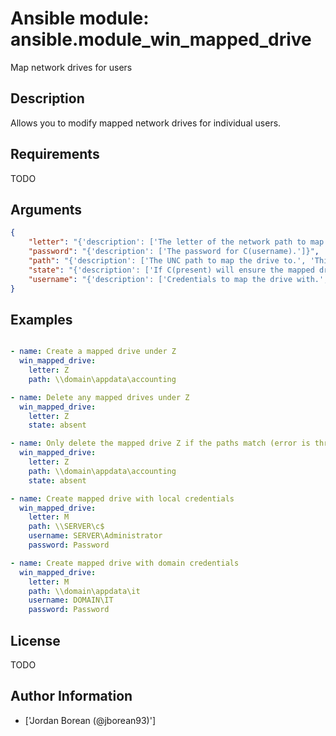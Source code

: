 # Ansible module: ansible.module_win_mapped_drive


Map network drives for users

## Description

Allows you to modify mapped network drives for individual users.

## Requirements

TODO

## Arguments

``` json
{
    "letter": "{'description': ['The letter of the network path to map to.', 'This letter must not already be in use with Windows.'], 'required': True}",
    "password": "{'description': ['The password for C(username).']}",
    "path": "{'description': ['The UNC path to map the drive to.', 'This is required if C(state=present).', 'If C(state=absent) and path is not set, the module will delete the mapped drive regardless of the target.', 'If C(state=absent) and the path is set, the module will throw an error if path does not match the target of the mapped drive.'], 'type': 'path'}",
    "state": "{'description': ['If C(present) will ensure the mapped drive exists.', 'If C(absent) will ensure the mapped drive does not exist.'], 'choices': ['absent', 'present'], 'default': 'present'}",
    "username": "{'description': ['Credentials to map the drive with.', 'The username MUST include the domain or servername like SERVER\\user, see the example for more information.']}",
}
```

## Examples


``` yaml

- name: Create a mapped drive under Z
  win_mapped_drive:
    letter: Z
    path: \\domain\appdata\accounting

- name: Delete any mapped drives under Z
  win_mapped_drive:
    letter: Z
    state: absent

- name: Only delete the mapped drive Z if the paths match (error is thrown otherwise)
  win_mapped_drive:
    letter: Z
    path: \\domain\appdata\accounting
    state: absent

- name: Create mapped drive with local credentials
  win_mapped_drive:
    letter: M
    path: \\SERVER\c$
    username: SERVER\Administrator
    password: Password

- name: Create mapped drive with domain credentials
  win_mapped_drive:
    letter: M
    path: \\domain\appdata\it
    username: DOMAIN\IT
    password: Password

```

## License

TODO

## Author Information
  - ['Jordan Borean (@jborean93)']

